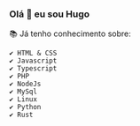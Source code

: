 ### Olá 👋 eu sou Hugo

📚 Já tenho conhecimento sobre:

    ✔️ HTML & CSS
    ✔️ Javascript
    ✔️ Typescript
    ✔️ PHP
    ✔️ NodeJs
    ✔️ MySql
    ✔️ Linux
    ✔️ Python
    ✔️ Rust

